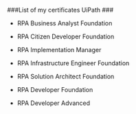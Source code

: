 ###List of my certificates UiPath ###

+ RPA Business Analyst Foundation

+ RPA Citizen Developer Foundation

+ RPA Implementation Manager

+ RPA Infrastructure Engineer Foundation

+ RPA Solution Architect Foundation

+ RPA Developer Foundation

+ RPA Developer Advanced
